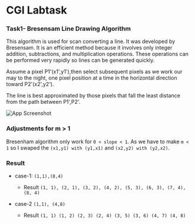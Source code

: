 # CGI Labtask

### Task1- Bresensam Line Drawing Algorithm

This algorithm is used for scan converting a line. It was developed by Bresensam. It is an efficient method because it involves only integer addition, subtractions, and multiplication operations. These operations can be performed very rapidly so lines can be generated quickly.

Assume a pixel P1'(x1',y1'),then select subsequent pixels as we work our may to the night, one pixel position at a time in the horizontal direction toward P2'(x2',y2').

The line is best approximated by those pixels that fall the least distance from the path between P1',P2'.

![App Screenshot](https://static.javatpoint.com/tutorial/computer-graphics/images/computer-graphics-bresenhams-line-algorithm.jpg)


### Adjustments for m > 1
Bresenham algorithm only work for `0 < slope < 1`. As we have to make `m < 1` so I swaped the `(x1,y1) with (y1,x1)` and `(x2,y2) with (y2,x2)`. 

### Result
- case-1: `(1,1),(8,4)`
    - Result
    `(1, 1),
    (2, 1),
    (3, 2),
    (4, 2),
    (5, 3),
    (6, 3),
    (7, 4),
    (8, 4)
    `

- case-2 `(1,1), (4,8)`
    - Result
    `(1, 1)
    (1, 2)
    (2, 3)
    (2, 4)
    (3, 5)
    (3, 6)
    (4, 7)
    (4, 8)
    `